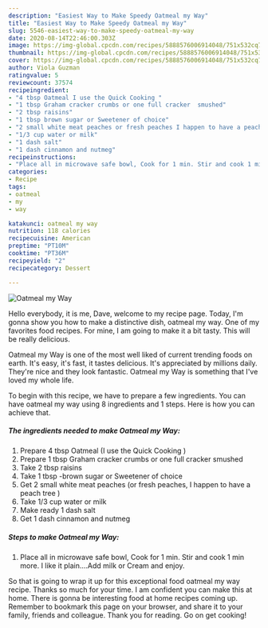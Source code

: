 ```yaml
---
description: "Easiest Way to Make Speedy Oatmeal my Way"
title: "Easiest Way to Make Speedy Oatmeal my Way"
slug: 5546-easiest-way-to-make-speedy-oatmeal-my-way
date: 2020-08-14T22:46:00.303Z
image: https://img-global.cpcdn.com/recipes/5888576006914048/751x532cq70/oatmeal-my-way-recipe-main-photo.jpg
thumbnail: https://img-global.cpcdn.com/recipes/5888576006914048/751x532cq70/oatmeal-my-way-recipe-main-photo.jpg
cover: https://img-global.cpcdn.com/recipes/5888576006914048/751x532cq70/oatmeal-my-way-recipe-main-photo.jpg
author: Viola Guzman
ratingvalue: 5
reviewcount: 37574
recipeingredient:
- "4 tbsp Oatmeal I use the Quick Cooking "
- "1 tbsp Graham cracker crumbs or one full cracker  smushed"
- "2 tbsp raisins"
- "1 tbsp brown sugar or Sweetener of choice"
- "2 small white meat peaches or fresh peaches I happen to have a peach tree "
- "1/3 cup water or milk"
- "1 dash salt"
- "1 dash cinnamon and nutmeg"
recipeinstructions:
- "Place all in microwave safe bowl, Cook for 1 min. Stir and cook 1 min more. I like it plain....Add milk or Cream and enjoy."
categories:
- Recipe
tags:
- oatmeal
- my
- way

katakunci: oatmeal my way 
nutrition: 118 calories
recipecuisine: American
preptime: "PT10M"
cooktime: "PT36M"
recipeyield: "2"
recipecategory: Dessert

---
```



![Oatmeal my Way](https://img-global.cpcdn.com/recipes/5888576006914048/751x532cq70/oatmeal-my-way-recipe-main-photo.jpg)

Hello everybody, it is me, Dave, welcome to my recipe page. Today, I'm gonna show you how to make a distinctive dish, oatmeal my way. One of my favorites food recipes. For mine, I am going to make it a bit tasty. This will be really delicious.

Oatmeal my Way is one of the most well liked of current trending foods on earth. It's easy, it's fast, it tastes delicious. It's appreciated by millions daily. They're nice and they look fantastic. Oatmeal my Way is something that I've loved my whole life.




To begin with this recipe, we have to prepare a few ingredients. You can have oatmeal my way using 8 ingredients and 1 steps. Here is how you can achieve that.

<!--inarticleads1-->

##### The ingredients needed to make Oatmeal my Way:

1. Prepare 4 tbsp Oatmeal (I use the Quick Cooking )
1. Prepare 1 tbsp Graham cracker crumbs or one full cracker  smushed
1. Take 2 tbsp raisins
1. Take 1 tbsp -brown sugar or Sweetener of choice
1. Get 2 small white meat peaches (or fresh peaches, I happen to have a peach tree )
1. Take 1/3 cup water or milk
1. Make ready 1 dash salt
1. Get 1 dash cinnamon and nutmeg




<!--inarticleads2-->

##### Steps to make Oatmeal my Way:

1. Place all in microwave safe bowl, Cook for 1 min. Stir and cook 1 min more. I like it plain....Add milk or Cream and enjoy.




So that is going to wrap it up for this exceptional food oatmeal my way recipe. Thanks so much for your time. I am confident you can make this at home. There is gonna be interesting food at home recipes coming up. Remember to bookmark this page on your browser, and share it to your family, friends and colleague. Thank you for reading. Go on get cooking!
